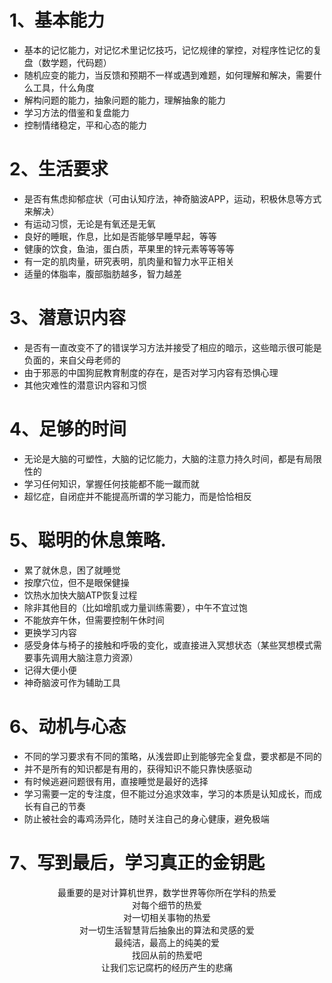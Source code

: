 # 1、基本能力
- 基本的记忆能力，对记忆术里记忆技巧，记忆规律的掌控，对程序性记忆的复盘（数学题，代码题）
- 随机应变的能力，当反馈和预期不一样或遇到难题，如何理解和解决，需要什么工具，什么角度
- 解构问题的能力，抽象问题的能力，理解抽象的能力
- 学习方法的借鉴和复盘能力
- 控制情绪稳定，平和心态的能力
# 2、生活要求
- 是否有焦虑抑郁症状（可由认知疗法，神奇脑波APP，运动，积极休息等方式来解决）
- 有运动习惯，无论是有氧还是无氧
- 良好的睡眠，作息，比如是否能够早睡早起，等等
- 健康的饮食，鱼油，蛋白质，苹果里的锌元素等等等等
- 有一定的肌肉量，研究表明，肌肉量和智力水平正相关
- 适量的体脂率，腹部脂肪越多，智力越差
# 3、潜意识内容
- 是否有一直改变不了的错误学习方法并接受了相应的暗示，这些暗示很可能是负面的，来自父母老师的
- 由于邪恶的中国狗屁教育制度的存在，是否对学习内容有恐惧心理
- 其他灾难性的潜意识内容和习惯
# 4、足够的时间
- 无论是大脑的可塑性，大脑的记忆能力，大脑的注意力持久时间，都是有局限性的
- 学习任何知识，掌握任何技能都不能一蹴而就
- 超忆症，自闭症并不能提高所谓的学习能力，而是恰恰相反
# 5、聪明的休息策略.
- 累了就休息，困了就睡觉
- 按摩穴位，但不是眼保健操
- 饮热水加快大脑ATP恢复过程
- 除非其他目的（比如增肌或力量训练需要），中午不宜过饱
- 不能放弃午休，但需要控制午休时间
- 更换学习内容
- 感受身体与椅子的接触和呼吸的变化，或直接进入冥想状态（某些冥想模式需要事先调用大脑注意力资源）
- 记得大便小便
- 神奇脑波可作为辅助工具
# 6、动机与心态
- 不同的学习要求有不同的策略，从浅尝即止到能够完全复盘，要求都是不同的
- 并不是所有的知识都是有用的，获得知识不能只靠快感驱动
- 有时候逃避问题很有用，直接睡觉是最好的选择
- 学习需要一定的专注度，但不能过分追求效率，学习的本质是认知成长，而成长有自己的节奏
- 防止被社会的毒鸡汤异化，随时关注自己的身心健康，避免极端
# 7、写到最后，学习真正的金钥匙
<center>最重要的是对计算机世界，数学世界等你所在学科的热爱 </center>
<center>对每个细节的热爱</center>
<center>对一切相关事物的热爱</center>
<center>对一切生活智慧背后抽象出的算法和灵感的爱</center>
<center>最纯洁，最高上的纯美的爱</center>
<center>找回从前的热爱吧</center>
<center> </center>
<center>让我们忘记腐朽的经历产生的悲痛</center>
   
